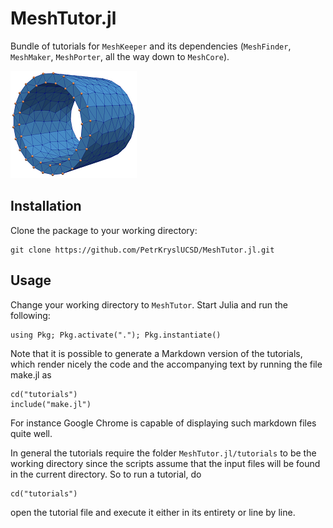 # MeshTutor.jl

Bundle of tutorials for `MeshKeeper` and its dependencies (`MeshFinder`, `MeshMaker`, `MeshPorter`, all the way down to `MeshCore`).

![Sample mesh](trunc_cyl_shell_0.png)

## Installation

Clone the package to your working directory:
```
git clone https://github.com/PetrKryslUCSD/MeshTutor.jl.git
```

## Usage

Change your working directory to `MeshTutor`. Start Julia and run
the following:
```
using Pkg; Pkg.activate("."); Pkg.instantiate()
```

Note that it is possible to generate a Markdown version of the tutorials, which render nicely the code and the accompanying text by running the file make.jl as
```
cd("tutorials")
include("make.jl")
```
For instance Google Chrome is capable of displaying such markdown files quite well.

In general the tutorials require the folder `MeshTutor.jl/tutorials` to be the working directory since the scripts assume that the input files will be found in the current directory. So to run a tutorial, do
```
cd("tutorials")
```
open the tutorial file and execute it either in its entirety or line by line.
